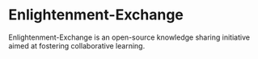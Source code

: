 # Enlightenment-Exchange

Enlightenment-Exchange is an open-source knowledge sharing initiative aimed at fostering collaborative learning.
